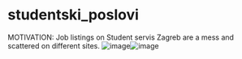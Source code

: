# studentski_poslovi

MOTIVATION: Job listings on Student servis Zagreb are a mess and scattered on different sites.
![image](https://user-images.githubusercontent.com/96391450/192007516-48ce8bcb-dd5a-447c-90b6-1a229f6febcc.png)![image](https://user-images.githubusercontent.com/96391450/192007076-f4b568a0-e818-4793-903b-1c5707aa7246.png) 
